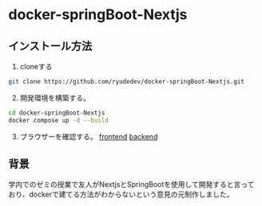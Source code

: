 # docker-springBoot-Nextjs
## インストール方法
1. cloneする
```bash
git clone https://github.com/ryudedev/docker-springBoot-Nextjs.git
```

2. 開発環境を構築する。
```bash
cd docker-springBoot-Nextjs
docker compose up -d --build
```

3. ブラウザーを確認する。
[frontend](http://localhost:3000)
[backend](http://localhost:8080)

## 背景
学内でのゼミの授業で友人がNextjsとSpringBootを使用して開発すると言っており、dockerで建てる方法がわからないという意見の元制作しました。